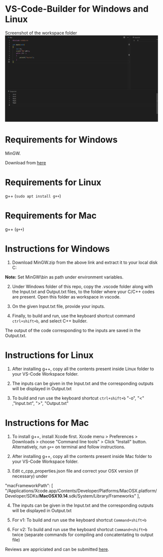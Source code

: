 # VS-Code-Builder for Windows and Linux
Screenshot of the workspace folder
![Screenshot](Screenshot.png?raw=true "Title")
# Requirements for Windows
MinGW.


Download from [here](https://drive.google.com/open?id=1Lq-al-sBEqnpK92zsQjY887BGFyGbjVn)


# Requirements for Linux
g++ (`sudo apt install g++`)

# Requirements for Mac
g++ (`g++`) 


# Instructions for Windows


1) Download MinGW.zip from the above link and extract it to your local disk C:


  **Note:** Set MinGW\bin as path under environment variables.


2) Under Windows folder of this repo, copy the .vscode folder along with the Input.txt and Output.txt files, to the folder where your C/C++ codes are present. Open this folder as workspace in vscode.


3) On the given Input.txt file, provide your inputs.


4) Finally, to build and run, use the keyboard shortcut command `ctrl+shift+b`, and select C++ builder. 


The output of the code corresponding to the inputs are saved in the Output.txt.


# Instructions for Linux


1) After installing g++, copy all the contents present inside Linux folder to your VS-Code Workspace folder.


2) The inputs can be given in the Input.txt and the corresponding outputs will be displayed in Output.txt


3) To build and run use the keyboard shortcut `ctrl+shift+b`
                "-o", "<" ,"Input.txt", ">", "Output.txt"


# Instructions for Mac

1) To install g++, install Xcode first. Xcode menu > Preferences > Downloads > choose "Command line tools" > Click "Install" button. Alternatively, run `g++` on terminal and follow instructions.

2) After installing g++, copy all the contents present inside Mac folder to your VS-Code Workspace folder.

3) Edit c_cpp_properties.json file and correct your OSX version (if necessary) under 

"macFrameworkPath": [
                "/Applications/Xcode.app/Contents/Developer/Platforms/MacOSX.platform/Developer/SDKs/**MacOSX10.14**.sdk/System/Library/Frameworks"
            ],

4) The inputs can be given in the Input.txt and the corresponding outputs will be displayed in Output.txt

5) For v1: To build and run use the keyboard shortcut `Command+shift+b`

6) For v2: To build and run use the keyboard shortcut `Command+shift+b` twice (separate commands for compiling and concatentating to output file)



Reviews are appriciated and can be submitted [here](https://docs.google.com/forms/d/e/1FAIpQLSdPtz4s-FBBn5zCBZ8JOxdXJczhGqVymZp_mPSvOidckNHg5g/viewform).
